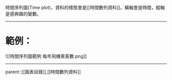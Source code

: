 時間序列圖(Time plot)，資料的樣態會是[[時間數列資料]]，橫軸會是時間，縱軸是感興趣的變數。
- - -
# 範例：
![[時間序列圖範例 每年飛機乘客數.png]]
- - -
parent::[[圖表目錄]],[[時間數列資料]]
